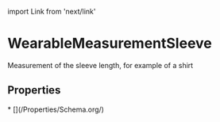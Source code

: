 import Link from 'next/link'

# WearableMeasurementSleeve

Measurement of the sleeve length, for example of a shirt

## Properties

<Grid>
* [](/Properties/Schema.org/)

</Grid>

